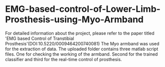 # EMG-based-control-of-Lower-Limb-Prosthesis-using-Myo-Armband
For detailed information about the project, please refer to the paper titled 'EMG based Control of Transtibial Prosthesis'(DOI:10.5220/0009464200740081)
The Myo armband was used for the extraction of data. 
The uploaded folder contains three matlab script files. One for checking the working of the armband. Second for the trained classifier and third for the real-time control of prosthesis.
